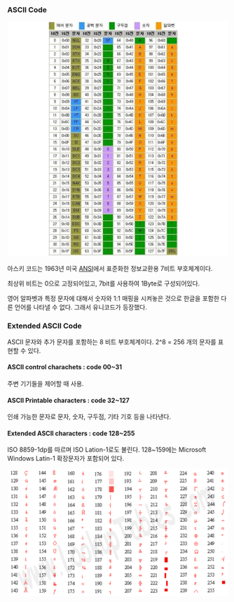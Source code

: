 ### ASCII Code

![image-20220511135707178](../images/image-20220511135707178.png)

아스키 코드는 1963년 미국 [ANSI](https://namu.wiki/w/ANSI)에서 표준화한 정보교환용 7비트 부호체계이다.

최상위 비트는 0으로 고정되어있고, 7bit를 사용하여 1Byte로 구성되어있다.

영어 알파벳과 특정 문자에 대해서 숫자와 1:1 매핑을 시켜놓은 것으로 한글을 포함한 다른 언어를 나타낼 수 없다. 그래서 유니코드가 등장했다.



### Extended ASCII Code

ASCII 문자와 추가 문자를 포함하는 8 비트 부호체계이다. 2^8 = 256 개의 문자를 표현할 수 있다.

#### ASCII control charachets : code 00~31

주변 기기들을 제어할 때 사용. 

#### ASCII Printable characters : code 32~127

인쇄 가능한 문자로 문자, 숫자, 구두점, 기타 기호 등을 나타낸다.

#### Extended ASCII characters : code 128~255

ISO 8859-1dp를 따르며 ISO Lation-1로도 불린다. 128~159에는 Microsoft Windows Latin-1 확장문자가 포함되어 있다.

![image-20220511143913628](../images/image-20220511143913628.png)